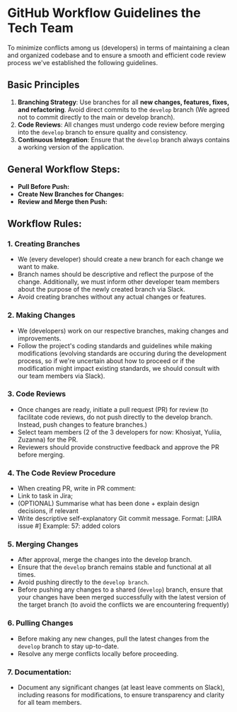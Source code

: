 # GitHub Workflow Guidelines the Tech Team
To minimize conflicts among us (developers) in terms of maintaining a clean and organized codebase and to ensure a smooth and efficient code review process we've established the following guidelines.

## Basic Principles
1. **Branching Strategy**: Use branches for all **new changes, features, fixes, and refactoring**. Avoid direct commits to the `develop` branch (We agreed not to commit directly to the main or develop branch).
2. **Code Reviews**: All changes must undergo code review before merging into the `develop` branch to ensure quality and consistency.
3. **Continuous Integration**: Ensure that the `develop` branch always contains a working version of the application.

## General Workflow Steps:

- **Pull Before Push:**
- **Create New Branches for Changes:**
- **Review and Merge then Push:**

## Workflow Rules:
### 1. Creating Branches
- We (every developer) should create a new branch for each change we want to make.
- Branch names should be descriptive and reflect the purpose of the change. Additionally, we must inform other developer team members about the purpose of the newly created branch via Slack.
- Avoid creating branches without any actual changes or features.

### 2. Making Changes
- We (developers) work on our respective branches, making changes and improvements.
- Follow the project's coding standards and guidelines while making modifications (evolving standards are occuring during the development process, so if we're uncertain about how to proceed or if the modification might impact existing standards, we should consult with our team members via Slack).

### 3. Code Reviews
- Once changes are ready, initiate a pull request (PR) for review (to facilitate code reviews, do not push directly to the develop branch. Instead, push changes to feature branches.)
- Select team members (2 of the 3 developers for now: Khosiyat, Yuliia, Zuzanna) for the PR.
- Reviewers should provide constructive feedback and approve the PR before merging.

### 4. **The Code Review Procedure**
 
  - When creating PR, write in PR comment:
  - Link to task in Jira;
  - (OPTIONAL) Summarise what has been done + explain design decisions, if relevant
  - Write descriptive self-explanatory Git commit message. Format: [JIRA issue #] <short description of the change> Example: 57: added colors

### 5. Merging Changes
- After approval, merge the changes into the develop branch.
- Ensure that the `develop` branch remains stable and functional at all times.
- Avoid pushing directly to the `develop branch`.
- Before pushing any changes to a shared (`develop`) branch, ensure that your changes have been merged successfully with the latest version of the target branch (to avoid the conflicts we are encountering frequently)

### 6. Pulling Changes
- Before making any new changes, pull the latest changes from the `develop` branch to stay up-to-date.
- Resolve any merge conflicts locally before proceeding.

### 7. **Documentation:**
  - Document any significant changes (at least leave comments on Slack), including reasons for modifications, to ensure transparency and clarity for all team members.


